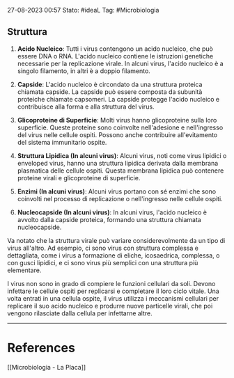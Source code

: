 27-08-2023 00:57
Stato: #ideaL
Tag: #Microbiologia 

##

## Struttura
1. **Acido Nucleico**: Tutti i virus contengono un acido nucleico, che può essere DNA o RNA. L'acido nucleico contiene le istruzioni genetiche necessarie per la replicazione virale. In alcuni virus, l'acido nucleico è a singolo filamento, in altri è a doppio filamento.
    
2. **Capside**: L'acido nucleico è circondato da una struttura proteica chiamata capside. La capside può essere composta da subunità proteiche chiamate capsomeri. La capside protegge l'acido nucleico e contribuisce alla forma e alla struttura del virus.
    
3. **Glicoproteine di Superficie**: Molti virus hanno glicoproteine sulla loro superficie. Queste proteine sono coinvolte nell'adesione e nell'ingresso del virus nelle cellule ospiti. Possono anche contribuire all'evitamento del sistema immunitario ospite.
    
4. **Struttura Lipidica (In alcuni virus)**: Alcuni virus, noti come virus lipidici o enveloped virus, hanno una struttura lipidica derivata dalla membrana plasmatica delle cellule ospiti. Questa membrana lipidica può contenere proteine virali e glicoproteine di superficie.
    
5. **Enzimi (In alcuni virus)**: Alcuni virus portano con sé enzimi che sono coinvolti nel processo di replicazione o nell'ingresso nelle cellule ospiti.
    
6. **Nucleocapside (In alcuni virus)**: In alcuni virus, l'acido nucleico è avvolto dalla capside proteica, formando una struttura chiamata nucleocapside.
    

Va notato che la struttura virale può variare considerevolmente da un tipo di virus all'altro. Ad esempio, ci sono virus con struttura complessa e dettagliata, come i virus a formazione di eliche, icosaedrica, complessa, o con gusci lipidici, e ci sono virus più semplici con una struttura più elementare.

I virus non sono in grado di compiere le funzioni cellulari da soli. Devono infettare le cellule ospiti per replicarsi e completare il loro ciclo vitale. Una volta entrati in una cellula ospite, il virus utilizza i meccanismi cellulari per replicare il suo acido nucleico e produrre nuove particelle virali, che poi vengono rilasciate dalla cellula per infettarne altre.


---
# References
[[Microbiologia - La Placa]]